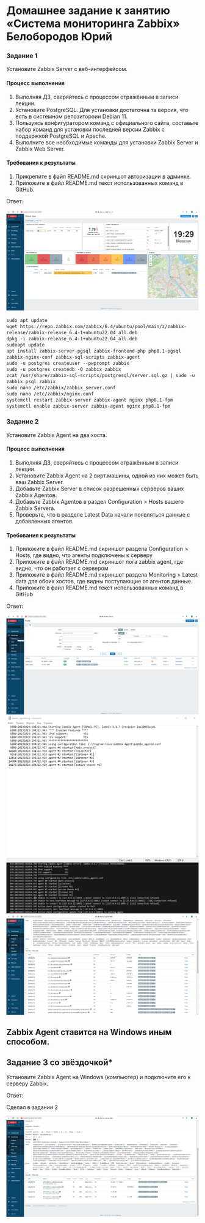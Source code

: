 # Домашнее задание к занятию «Система мониторинга Zabbix» Белобородов Юрий

### Задание 1 

Установите Zabbix Server с веб-интерфейсом.

#### Процесс выполнения
1. Выполняя ДЗ, сверяйтесь с процессом отражённым в записи лекции.
2. Установите PostgreSQL. Для установки достаточна та версия, что есть в системном репозитороии Debian 11.
3. Пользуясь конфигуратором команд с официального сайта, составьте набор команд для установки последней версии Zabbix с поддержкой PostgreSQL и Apache.
4. Выполните все необходимые команды для установки Zabbix Server и Zabbix Web Server.

#### Требования к результаты 
1. Прикрепите в файл README.md скриншот авторизации в админке.
2. Приложите в файл README.md текст использованных команд в GitHub.

Ответ:

![1-1](https://github.com/Zikin18/SYS-25_9.02/blob/master/1-1.png)

```
sudo apt update
wget https://repo.zabbix.com/zabbix/6.4/ubuntu/pool/main/z/zabbix-release/zabbix-release_6.4-1+ubuntu22.04_all.deb
dpkg -i zabbix-release_6.4-1+ubuntu22.04_all.deb
sudoapt update
apt install zabbix-server-pgsql zabbix-frontend-php php8.1-pgsql zabbix-nginx-conf zabbix-sql-scripts zabbix-agent
sudo -u postgres createuser --pwprompt zabbix
sudo -u postgres createdb -O zabbix zabbix
zcat /usr/share/zabbix-sql-scripts/postgresql/server.sql.gz | sudo -u zabbix psql zabbix
sudo nano /etc/zabbix/zabbix_server.conf
sudo nano /etc/zabbix/nginx.conf
systemctl restart zabbix-server zabbix-agent nginx php8.1-fpm
systemctl enable zabbix-server zabbix-agent nginx php8.1-fpm
```

### Задание 2 

Установите Zabbix Agent на два хоста.

#### Процесс выполнения
1. Выполняя ДЗ, сверяйтесь с процессом отражённым в записи лекции.
2. Установите Zabbix Agent на 2 вирт.машины, одной из них может быть ваш Zabbix Server.
3. Добавьте Zabbix Server в список разрешенных серверов ваших Zabbix Agentов.
4. Добавьте Zabbix Agentов в раздел Configuration > Hosts вашего Zabbix Servera.
5. Проверьте, что в разделе Latest Data начали появляться данные с добавленных агентов.

#### Требования к результаты 
1. Приложите в файл README.md скриншот раздела Configuration > Hosts, где видно, что агенты подключены к серверу
2. Приложите в файл README.md скриншот лога zabbix agent, где видно, что он работает с сервером
3. Приложите в файл README.md скриншот раздела Monitoring > Latest data для обоих хостов, где видны поступающие от агентов данные.
4. Приложите в файл README.md текст использованных команд в GitHub

Ответ:

![2-1](https://github.com/Zikin18/SYS-25_9.02/blob/master/2-1.png)
![2-2](https://github.com/Zikin18/SYS-25_9.02/blob/master/2-2.png)
![2-3](https://github.com/Zikin18/SYS-25_9.02/blob/master/2-3.png)
![2-4](https://github.com/Zikin18/SYS-25_9.02/blob/master/2-4.png)

Zabbix Agent ставится на Windows иным способом.
---
## Задание 3 со звёздочкой*
Установите Zabbix Agent на Windows (компьютер) и подключите его к серверу Zabbix.

Ответ:

Сделал в задании 2

![3-1](https://github.com/Zikin18/SYS-25_9.02/blob/master/3-1.png)
